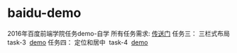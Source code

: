 # baidu-demo
2016年百度前端学院任务demo-自学 所有任务需求: [传送门](http://ife.baidu.com/2016/task/all) 
  任务三： 三栏式布局  task-3  [demo](https://zengn.github.io/baidu-demo/task-3/webpages/index.html)
  任务四： 定位和居中  task-4  [demo](https://zengn.github.io/baidu-demo/task-4/webpages/index.html)
